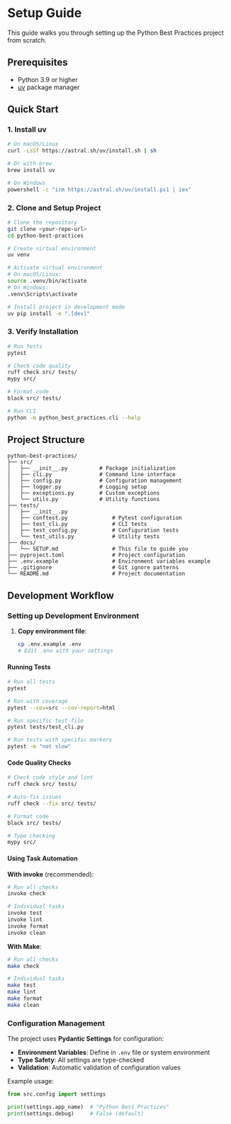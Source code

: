 # Setup Guide

This guide walks you through setting up the Python Best Practices project from scratch.

## Prerequisites

- Python 3.9 or higher
- [uv](https://github.com/astral-sh/uv) package manager

## Quick Start

### 1. Install uv

```bash
# On macOS/Linux
curl -LsSf https://astral.sh/uv/install.sh | sh

# Or with brew
brew install uv

# On Windows
powershell -c "irm https://astral.sh/uv/install.ps1 | iex"
```

### 2. Clone and Setup Project

```bash
# Clone the repository
git clone <your-repo-url>
cd python-best-practices

# Create virtual environment
uv venv

# Activate virtual environment
# On macOS/Linux:
source .venv/bin/activate
# On Windows:
.venv\Scripts\activate

# Install project in development mode
uv pip install -e ".[dev]"
```

### 3. Verify Installation

```bash
# Run tests
pytest

# Check code quality
ruff check src/ tests/
mypy src/

# Format code
black src/ tests/

# Run CLI
python -m python_best_practices.cli --help
```

## Project Structure

```
python-best-practices/
├── src/
│   ├── __init__.py          # Package initialization
│   ├── cli.py               # Command line interface
│   ├── config.py            # Configuration management
│   ├── logger.py            # Logging setup
│   ├── exceptions.py        # Custom exceptions
│   └── utils.py             # Utility functions
├── tests/
│   ├── __init__.py
│   ├── conftest.py              # Pytest configuration
│   ├── test_cli.py              # CLI tests
│   ├── test_config.py           # Configuration tests
│   └── test_utils.py            # Utility tests
├── docs/
│   └── SETUP.md                 # This file to guide you
├── pyproject.toml               # Project configuration
├── .env.example                 # Environment variables example
├── .gitignore                   # Git ignore patterns
└── README.md                    # Project documentation
```

## Development Workflow

### Setting up Development Environment

1. **Copy environment file**:
   ```bash
   cp .env.example .env
   # Edit .env with your settings
   ```

#### Running Tests

```bash
# Run all tests
pytest

# Run with coverage
pytest --cov=src --cov-report=html

# Run specific test file
pytest tests/test_cli.py

# Run tests with specific markers
pytest -m "not slow"
```

#### Code Quality Checks

```bash
# Check code style and lint
ruff check src/ tests/

# Auto-fix issues
ruff check --fix src/ tests/

# Format code
black src/ tests/

# Type checking
mypy src/
```

#### Using Task Automation

**With invoke** (recommended):
```bash
# Run all checks
invoke check

# Individual tasks
invoke test
invoke lint
invoke format
invoke clean
```

**With Make**:
```bash
# Run all checks
make check

# Individual tasks
make test
make lint
make format
make clean
```

### Configuration Management

The project uses **Pydantic Settings** for configuration:

- **Environment Variables**: Define in `.env` file or system environment
- **Type Safety**: All settings are type-checked
- **Validation**: Automatic validation of configuration values

Example usage:
```python
from src.config import settings

print(settings.app_name)  # "Python Best Practices"
print(settings.debug)     # False (default)
```